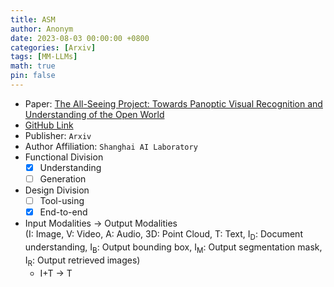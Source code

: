 ```yaml
---
title: ASM
author: Anonym
date: 2023-08-03 00:00:00 +0800
categories: [Arxiv]
tags: [MM-LLMs]
math: true
pin: false
---
```


- Paper: [The All-Seeing Project: Towards Panoptic Visual Recognition and Understanding of the Open World](https://arxiv.org/abs/2308.01907)
- [GitHub Link](https://github.com/OpenGVLab/all-seeing)
- Publisher: `Arxiv`
- Author Affiliation: `Shanghai AI Laboratory`
- Functional Division
  + [x] Understanding
  + [ ] Generation
- Design Division
  + [ ] Tool-using
  + [x] End-to-end
- Input Modalities $\rightarrow$ Output Modalities <br />(I: Image, V: Video, A: Audio, 3D: Point Cloud, T: Text, I<sub>D</sub>: Document understanding, I<sub>B</sub>: Output bounding box, I<sub>M</sub>: Output segmentation mask, I<sub>R</sub>: Output retrieved images)
  + I+T $\rightarrow$ T
